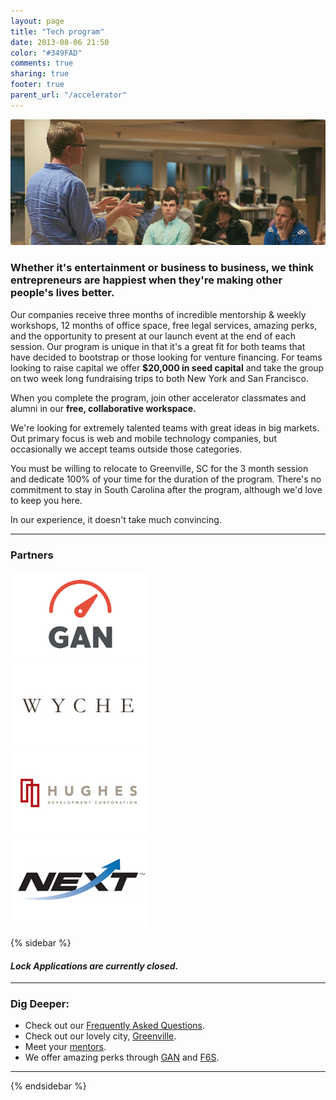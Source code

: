 ```yaml
---
layout: page
title: "Tech program"
date: 2013-08-06 21:50
color: "#349FAD"
comments: true
sharing: true
footer: true
parent_url: "/accelerator"
---
```


<img src="/images/accelerator/tech-program-image.jpg" style="border-radius: 3px;">

### Whether it's entertainment or business to business, we think entrepreneurs are happiest when they're making other people's lives better.

Our companies receive three months of incredible mentorship &amp; weekly workshops, 12 months of office space, free legal services, amazing perks, and the opportunity to present at our launch event at the end of each session. Our program is unique in that it's a great fit for both teams that have decided to bootstrap or those looking for venture financing. For teams looking to raise capital we offer **$20,000 in seed capital** and take the group on two week long fundraising trips to both New York and San Francisco.

When you complete the program, join other accelerator classmates and alumni in our **free, collaborative workspace.**

We're looking for extremely talented teams with great ideas in big markets. Out primary focus is web and mobile technology companies, but occasionally we accept teams outside those categories.

You must be willing to relocate to Greenville, SC for the 3 month session and dedicate 100% of your time for the duration of the program. There's no commitment to stay in South Carolina after the program, although we'd love to keep you here.

In our experience, it doesn't take much convincing.

* * *

### Partners

<div class="sponsors one-fourth"> <img src="/images/accelerator/sponsors/gan.jpg"></div>
<div class="sponsors one-fourth"> <img src="/images/accelerator/sponsors/wyche.jpg"></div>
<div class="sponsors one-fourth"> <img src="/images/accelerator/sponsors/hughes.jpg"></div>
<div class="sponsors one-fourth last"> <img src="/images/accelerator/sponsors/next.jpg"></div>

{% sidebar %}

#### <i class="ss-icon applications-closed">Lock</i> <em>Applications are currently closed.</em>

* * *

### Dig Deeper:

- Check out our [Frequently Asked Questions](/accelerator/tech-program/faq).  
- Check out our lovely city, [Greenville](/upstate/greenville).  
- Meet your [mentors](/accelerator/mentors).  
- We offer amazing perks through [GAN](http://gan.co) and [F6S](http://f6s.com).  

* * *

{% endsidebar %}